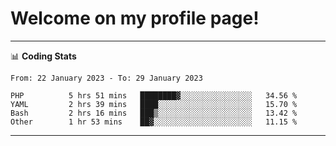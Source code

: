 # Welcome on my profile page!
<!-- print(("dralla"[::-1]+"s").capitalize()) -->

<!-- ---
👨🏻‍💻 **Busy With**
* Learning new Skills.
* Building small Projects.
* Being helpful. -->

---
📊 **Coding Stats**
<!--START_SECTION:waka-->

```text
From: 22 January 2023 - To: 29 January 2023

PHP          5 hrs 51 mins   ████████▓░░░░░░░░░░░░░░░░   34.56 %
YAML         2 hrs 39 mins   ████░░░░░░░░░░░░░░░░░░░░░   15.70 %
Bash         2 hrs 16 mins   ███▒░░░░░░░░░░░░░░░░░░░░░   13.42 %
Other        1 hr 53 mins    ██▓░░░░░░░░░░░░░░░░░░░░░░   11.15 %
```

<!--END_SECTION:waka-->
---
